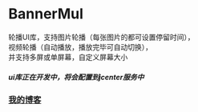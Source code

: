 # BannerMul
轮播UI库，支持图片轮播（每张图片的都可设置停留时间），</br>视频轮播（自动播放，播放完毕可自动切换），</br>并支持多屏或单屏幕，自定义屏幕大小</br>
##### <b>ui库正在开发中，将会配置到jcenter服务中</b>

### [我的博客](http://blog.sina.com.cn/s/articlelist_6078695441_0_1.html)
